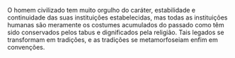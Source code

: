﻿O homem civilizado tem muito orgulho do caráter, estabilidade e continuidade das suas instituições estabelecidas, mas todas as instituições humanas são meramente os costumes acumulados do passado como têm sido conservados pelos tabus e dignificados pela religião. Tais legados se transformam em tradições, e as tradições se metamorfoseiam enfim em convenções.